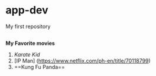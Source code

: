 # app-dev
My first repository

##
**My Favorite movies**
1. *Karate Kid*
2. [IP Man] (https://www.netflix.com/ph-en/title/70118799) 
3. ==Kung Fu Panda==

   
